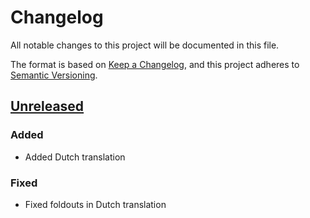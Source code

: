 # Changelog

All notable changes to this project will be documented in this file.

The format is based on [Keep a Changelog](https://keepachangelog.com/en/1.0.0/),
and this project adheres to [Semantic Versioning](https://semver.org/spec/v2.0.0.html).

## [Unreleased]

### Added 

- Added Dutch translation

### Fixed

- Fixed foldouts in Dutch translation

[comment]: <> (## [0.0.1] - 2021-08-31)

[comment]: <> (### Added)

[unreleased]: https://github.com/maichmueller/stratego/compare/v0.0.1...HEAD

[comment]: <> ([0.0.1]: https://github.com/maichmueller/stratego/releases/tag/v0.0.1)
